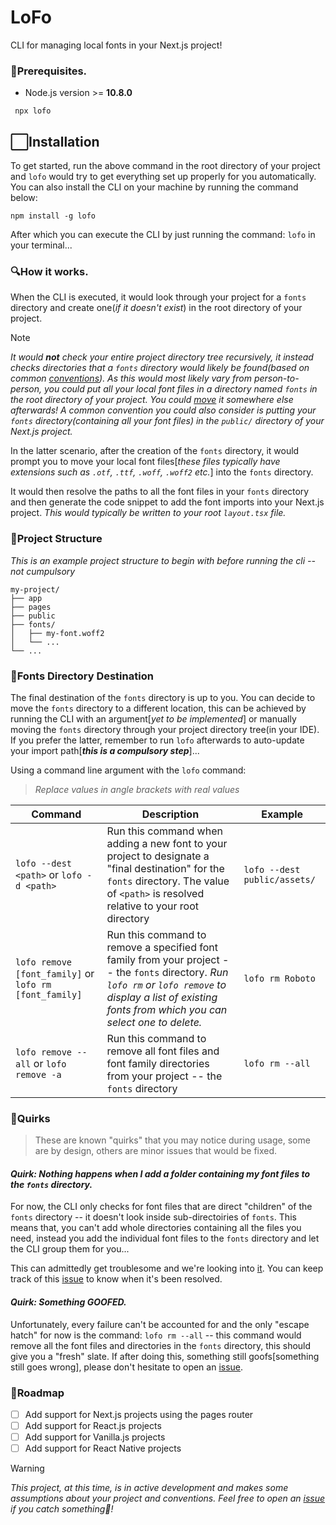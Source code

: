 # LoFo

CLI for managing local fonts in your Next.js project!

### 🛑Prerequisites.

- Node.js version >= **10.8.0**

```
 npx lofo
```

## ⬜Installation

To get started, run the above command in the root directory of your project and `lofo` would try to get everything set up properly for you automatically. You can also install the CLI on your machine by running the command below:

```
npm install -g lofo
```

After which you can execute the CLI by just running the command: `lofo` in your terminal...

### 🔍How it works.

When the CLI is executed, it would look through your project for a `fonts` directory and create one(_if it doesn't exist_) in the root directory of your project.

> [!NOTE]
> _It would **not** check your entire project directory tree recursively, it instead checks directories that a `fonts` directory would likely be found(based on common [conventions](https://github.com/binlf/lofo/blob/abd7a448baacb791037d3627139d620c14530f31/src/constants.ts#L2)). As this would most likely vary from person-to-person, you could put all your local font files in a directory named `fonts` in the root directory of your project. You could [move](https://github.com/binlf/lofo?tab=readme-ov-file#fonts-directory-destination) it somewhere else afterwards! A common convention you could also consider is putting your `fonts` directory(containing all your font files) in the `public/` directory of your Next.js project._

In the latter scenario, after the creation of the `fonts` directory, it would prompt you to move your local font files[_these files typically have extensions such as `.otf`, `.ttf`, `.woff`, `.woff2` etc._] into the `fonts` directory.

It would then resolve the paths to all the font files in your `fonts` directory and then generate the code snippet to add the font imports into your Next.js project. _This would typically be written to your root `layout.tsx` file._

### 📂Project Structure

_This is an example project structure to begin with before running the cli -- not cumpulsory_

```
my-project/
├── app
├── pages
├── public
├── fonts/
│   ├── my-font.woff2
│   └── ...
└── ...
```

### 📍Fonts Directory Destination

The final destination of the `fonts` directory is up to you. You can decide to move the `fonts` directory to a different location, this can be achieved by running the CLI with an argument[_yet to be implemented_] or manually moving the `fonts` directory through your project directory tree(in your IDE). If you prefer the latter, remember to run `lofo` afterwards to auto-update your import path[**_this is a compulsory step_**]...

Using a command line argument with the `lofo` command:
> _Replace values in angle brackets with real values_

| Command | Description | Example |
| --- | --- | --- |
| `lofo --dest <path>` or `lofo -d <path>` | Run this command when adding a new font to your project to designate a "final destination" for the `fonts` directory. The value of `<path>` is resolved relative to your root directory | `lofo --dest public/assets/` |
| `lofo remove [font_family]` or `lofo rm [font_family]` | Run this command to remove a specified font family from your project -- the `fonts` directory. _Run `lofo rm` or `lofo remove` to display a list of existing fonts from which you can select one to delete._ | `lofo rm Roboto` |
| `lofo remove --all` or `lofo remove -a ` | Run this command to remove all font files and font family directories from your project -- the `fonts` directory | `lofo rm --all` |

### 👀Quirks

> These are known "quirks" that you may notice during usage, some are by design, others are minor issues that would be fixed.

#### _Quirk: Nothing happens when I add a folder containing my font files to the `fonts` directory._

For now, the CLI only checks for font files that are direct "children" of the `fonts` directory -- it doesn't look inside sub-directoiries of `fonts`. This means that, you can't add whole directories containing all the files you need, instead you add the individual font files to the `fonts` directory and let the CLI group them for you...

This can admittedly get troublesome and we're looking into [it](https://github.com/binlf/lofo/issues/32). You can keep track of this [issue](https://github.com/binlf/lofo/issues/32) to know when it's been resolved.

#### _Quirk: Something GOOFED._

Unfortunately, every failure can't be accounted for and the only "escape hatch" for now is the command: `lofo rm --all` -- this command would remove all the font files and directories in the `fonts` directory, this should give you a "fresh" slate. If after doing this, something still goofs[something still goes wrong], please don't hesitate to open an [issue](https://github.com/binlf/lofo/issues/new).

### 🗾Roadmap

- [ ] Add support for Next.js projects using the pages router
- [ ] Add support for React.js projects
- [ ] Add support for Vanilla.js projects
- [ ] Add support for React Native projects

> [!WARNING]
> _This project, at this time, is in active development and makes some assumptions about your project and conventions. Feel free to open an [issue](https://github.com/binlf/lofo/issues/new) if you catch something🧐!_
